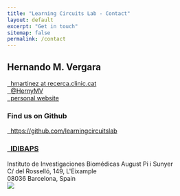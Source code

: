 ```yaml
---
title: "Learning Circuits Lab - Contact"
layout: default
excerpt: "Get in touch"
sitemap: false
permalink: /contact
---
```


<div class="col-sm-6 text-center">
<h2>Hernando M. Vergara</h2>
<p>
<a href="mailto:hmartinez@recerca.clinic.cat"><i class="fas fa-envelope fa-fw"></i>&nbsp; hmartinez at recerca.clinic.cat</a><br />
<a href="https://twitter.com/HernyMV"><i class="fab fa-twitter"></i>&nbsp; @HernyMV</a><br />
<a href="https://https://hernandomv.github.io/"><i class="fas fa-user-circle fa-fw"></i>&nbsp; personal website</a>
</p>
</div>

<div class="col-sm-6 text-center my-auto">
<h3>Find us on Github</h3>
<p><a href="https://github.com/learningcircuitslab">
<i class="fab fa-github"></i>&nbsp; https://github.com/learningcircuitslab</a></p>
</div>

<div class="col-sm-6 my-auto text-center">
<h3><a href="https://www.clinicbarcelona.org/en/idibaps"><i class="fas fa-university fa-fw"></i>&nbsp; IDIBAPS</a></h3>
Instituto de Investigaciones Biomédicas August Pi i Sunyer <br />
C/ del Rosselló, 149, L'Eixample <br />
08036 Barcelona, Spain <br />
</div>

<div class="col-sm-6 text-center">
<img class="img-fluid" src="{{ site.url }}{{ site.baseurl }}/images/Idibaps_aereo.png">
</div>
